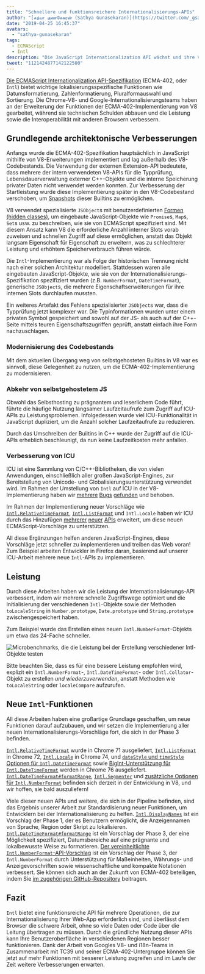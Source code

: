 ```yaml
---
title: "Schnellere und funktionsreichere Internationalisierungs-APIs"
author: "[சத்யா குணசேகரன் (Sathya Gunasekaran)](https://twitter.com/_gsathya)"
date: "2019-04-25 16:45:37"
avatars: 
  - "sathya-gunasekaran"
tags: 
  - ECMAScript
  - Intl
description: "Die JavaScript Internationalization API wächst und ihre V8-Implementierung wird schneller!"
tweet: "1121424877142122500"
---
```

[Die ECMAScript Internationalization API-Spezifikation](https://tc39.es/ecma402/) (ECMA-402, oder `Intl`) bietet wichtige lokalisierungsspezifische Funktionen wie Datumsformatierung, Zahlenformatierung, Pluralformauswahl und Sortierung. Die Chrome-V8- und Google-Internationalisierungsteams haben an der Erweiterung der Funktionen der ECMA-402-Implementierung von V8 gearbeitet, während sie technischen Schulden abbauen und die Leistung sowie die Interoperabilität mit anderen Browsern verbessern.

<!--truncate-->
## Grundlegende architektonische Verbesserungen

Anfangs wurde die ECMA-402-Spezifikation hauptsächlich in JavaScript mithilfe von V8-Erweiterungen implementiert und lag außerhalb des V8-Codebestands. Die Verwendung der externen Extension-API bedeutete, dass mehrere der intern verwendeten V8-APIs für die Typprüfung, Lebensdauerverwaltung externer C++-Objekte und die interne Speicherung privater Daten nicht verwendet werden konnten. Zur Verbesserung der Startleistung wurde diese Implementierung später in den V8-Codebestand verschoben, um [Snapshots](/blog/custom-startup-snapshots) dieser Builtins zu ermöglichen.

V8 verwendet spezialisierte `JSObject`s mit benutzerdefinierten [Formen (hidden classes)](https://mathiasbynens.be/notes/shapes-ics), um eingebaute JavaScript-Objekte wie `Promise`s, `Map`s, `Set`s usw. zu beschreiben, wie sie von ECMAScript spezifiziert sind. Mit diesem Ansatz kann V8 die erforderliche Anzahl interner Slots vorab zuweisen und schnellen Zugriff auf diese ermöglichen, anstatt das Objekt langsam Eigenschaft für Eigenschaft zu erweitern, was zu schlechterer Leistung und erhöhtem Speicherverbrauch führen würde.

Die `Intl`-Implementierung war als Folge der historischen Trennung nicht nach einer solchen Architektur modelliert. Stattdessen waren alle eingebauten JavaScript-Objekte, wie sie von der Internationalisierungs-Spezifikation spezifiziert wurden (z.B. `NumberFormat`, `DateTimeFormat`), generische `JSObject`s, die mehrere Eigenschaftserweiterungen für ihre internen Slots durchlaufen mussten.

Ein weiteres Artefakt des Fehlens spezialisierter `JSObject`s war, dass die Typprüfung jetzt komplexer war. Die Typinformationen wurden unter einem privaten Symbol gespeichert und sowohl auf der JS- als auch auf der C++-Seite mittels teuren Eigenschaftszugriffen geprüft, anstatt einfach ihre Form nachzuschlagen.

### Modernisierung des Codebestands

Mit dem aktuellen Übergang weg von selbstgehosteten Builtins in V8 war es sinnvoll, diese Gelegenheit zu nutzen, um die ECMA-402-Implementierung zu modernisieren.

### Abkehr von selbstgehostetem JS

Obwohl das Selbsthosting zu prägnantem und leserlichem Code führt, führte die häufige Nutzung langsamer Laufzeitaufrufe zum Zugriff auf ICU-APIs zu Leistungsproblemen. Infolgedessen wurde viel ICU-Funktionalität in JavaScript dupliziert, um die Anzahl solcher Laufzeitaufrufe zu reduzieren.

Durch das Umschreiben der Builtins in C++ wurde der Zugriff auf die ICU-APIs erheblich beschleunigt, da nun keine Laufzeitkosten mehr anfallen.

### Verbesserung von ICU

ICU ist eine Sammlung von C/C++-Bibliotheken, die von vielen Anwendungen, einschließlich aller großen JavaScript-Engines, zur Bereitstellung von Unicode- und Globalisierungsunterstützung verwendet wird. Im Rahmen der Umstellung von `Intl` auf ICU in der V8-Implementierung haben wir [mehrere](https://unicode-org.atlassian.net/browse/ICU-20140) [Bugs](https://unicode-org.atlassian.net/browse/ICU-9562) [gefunden](https://unicode-org.atlassian.net/browse/ICU-20098) und behoben.

Im Rahmen der Implementierung neuer Vorschläge wie [`Intl.RelativeTimeFormat`](/features/intl-relativetimeformat), [`Intl.ListFormat`](/features/intl-listformat) und `Intl.Locale` haben wir ICU durch das Hinzufügen [mehrerer](https://unicode-org.atlassian.net/browse/ICU-13256) [neuer](https://unicode-org.atlassian.net/browse/ICU-20121) [APIs](https://unicode-org.atlassian.net/browse/ICU-20342) erweitert, um diese neuen ECMAScript-Vorschläge zu unterstützen.

All diese Ergänzungen helfen anderen JavaScript-Engines, diese Vorschläge jetzt schneller zu implementieren und treiben das Web voran! Zum Beispiel arbeiten Entwickler in Firefox daran, basierend auf unserer ICU-Arbeit mehrere neue `Intl`-APIs zu implementieren.

## Leistung

Durch diese Arbeiten haben wir die Leistung der Internationalisierungs-API verbessert, indem wir mehrere schnelle Zugriffswege optimiert und die Initialisierung der verschiedenen `Intl`-Objekte sowie der Methoden `toLocaleString` in `Number.prototype`, `Date.prototype` und `String.prototype` zwischengespeichert haben.

Zum Beispiel wurde das Erstellen eines neuen `Intl.NumberFormat`-Objekts um etwa das 24-Fache schneller.

![[Microbenchmarks](https://cs.chromium.org/chromium/src/v8/test/js-perf-test/Intl/constructor.js), die die Leistung bei der Erstellung verschiedener `Intl`-Objekte testen](/_img/intl/performance.svg)

Bitte beachten Sie, dass es für eine bessere Leistung empfohlen wird, explizit ein `Intl.NumberFormat`-, `Intl.DateTimeFormat`- oder `Intl.Collator`-Objekt zu erstellen *und wiederzuverwenden*, anstatt Methoden wie `toLocaleString` oder `localeCompare` aufzurufen.

## Neue `Intl`-Funktionen

All diese Arbeiten haben eine großartige Grundlage geschaffen, um neue Funktionen darauf aufzubauen, und wir setzen die Implementierung aller neuen Internationalisierungs-Vorschläge fort, die sich in der Phase 3 befinden.

[`Intl.RelativeTimeFormat`](/features/intl-relativetimeformat) wurde in Chrome 71 ausgeliefert, [`Intl.ListFormat`](/features/intl-listformat) in Chrome 72, [`Intl.Locale`](https://developer.mozilla.org/en-US/docs/Web/JavaScript/Reference/Global_Objects/Locale) in Chrome 74, und [`dateStyle` und `timeStyle` Optionen für `Intl.DateTimeFormat`](https://github.com/tc39/proposal-intl-datetime-style) sowie [BigInt-Unterstützung für `Intl.DateTimeFormat`](https://github.com/tc39/ecma402/pull/236) werden in Chrome 76 ausgeliefert. [`Intl.DateTimeFormat#formatRange`](https://github.com/tc39/proposal-intl-DateTimeFormat-formatRange), [`Intl.Segmenter`](https://github.com/tc39/proposal-intl-segmenter/) und [zusätzliche Optionen für `Intl.NumberFormat`](https://github.com/tc39/proposal-unified-intl-numberformat/) befinden sich derzeit in der Entwicklung in V8, und wir hoffen, sie bald auszuliefern!

Viele dieser neuen APIs und weitere, die sich in der Pipeline befinden, sind das Ergebnis unserer Arbeit zur Standardisierung neuer Funktionen, um Entwicklern bei der Internationalisierung zu helfen. [`Intl.DisplayNames`](https://github.com/tc39/proposal-intl-displaynames) ist ein Vorschlag der Phase 1, der es Benutzern ermöglicht, die Anzeigennamen von Sprache, Region oder Skript zu lokalisieren. [`Intl.DateTimeFormat#formatRange`](https://github.com/fabalbon/proposal-intl-DateTimeFormat-formatRange) ist ein Vorschlag der Phase 3, der eine Möglichkeit spezifiziert, Datumsbereiche auf eine prägnante und lokalbewusste Weise zu formatieren. [Der vereinheitlichte `Intl.NumberFormat`-API-Vorschlag](https://github.com/tc39/proposal-unified-intl-numberformat) ist ein Vorschlag der Phase 3, der `Intl.NumberFormat` durch Unterstützung für Maßeinheiten, Währungs- und Anzeigevorschriften sowie wissenschaftliche und kompakte Notationen verbessert. Sie können sich auch an der Zukunft von ECMA-402 beteiligen, indem Sie [im zugehörigen GitHub-Repository](https://github.com/tc39/ecma402) beitragen.

## Fazit

`Intl` bietet eine funktionsreiche API für mehrere Operationen, die zur Internationalisierung Ihrer Web-App erforderlich sind, und überlässt dem Browser die schwere Arbeit, ohne so viele Daten oder Code über die Leitung übertragen zu müssen. Durch die gründliche Nutzung dieser APIs kann Ihre Benutzeroberfläche in verschiedenen Regionen besser funktionieren. Dank der Arbeit von Googles V8- und i18n-Teams in Zusammenarbeit mit TC39 und seiner ECMA-402-Untergruppe können Sie jetzt auf mehr Funktionen mit besserer Leistung zugreifen und im Laufe der Zeit weitere Verbesserungen erwarten.

